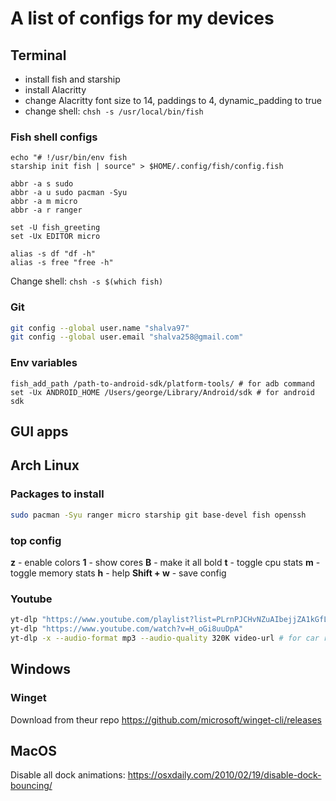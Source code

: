 # A list of configs for my devices

## Terminal
- install fish and starship
- install Alacritty
- change Alacritty font size to 14, paddings to 4, dynamic_padding to true
- change shell: `chsh -s /usr/local/bin/fish`

### Fish shell configs

```fish
echo "# !/usr/bin/env fish 
starship init fish | source" > $HOME/.config/fish/config.fish

abbr -a s sudo
abbr -a u sudo pacman -Syu
abbr -a m micro
abbr -a r ranger

set -U fish_greeting
set -Ux EDITOR micro

alias -s df "df -h"
alias -s free "free -h"
```
Change shell: `chsh -s $(which fish)`

### Git
```bash
git config --global user.name "shalva97"
git config --global user.email "shalva258@gmail.com"
```

### Env variables
```fish
fish_add_path /path-to-android-sdk/platform-tools/ # for adb command
set -Ux ANDROID_HOME /Users/george/Library/Android/sdk # for android sdk
```
## GUI apps

## Arch Linux

### Packages to install

```bash
sudo pacman -Syu ranger micro starship git base-devel fish openssh
```

### top config

**z** - enable colors
**1** - show cores
**B** - make it all bold
**t** - toggle cpu stats
**m** - toggle memory stats
**h** - help
**Shift + w** - save config

### Youtube
```bash
yt-dlp "https://www.youtube.com/playlist?list=PLrnPJCHvNZuAIbejjZA1kGfLeA8ZpICB2"
yt-dlp "https://www.youtube.com/watch?v=H_oGi8uuDpA"
yt-dlp -x --audio-format mp3 --audio-quality 320K video-url # for car radio
```

## Windows

### Winget
Download from theur repo https://github.com/microsoft/winget-cli/releases

## MacOS
Disable all dock animations: https://osxdaily.com/2010/02/19/disable-dock-bouncing/

